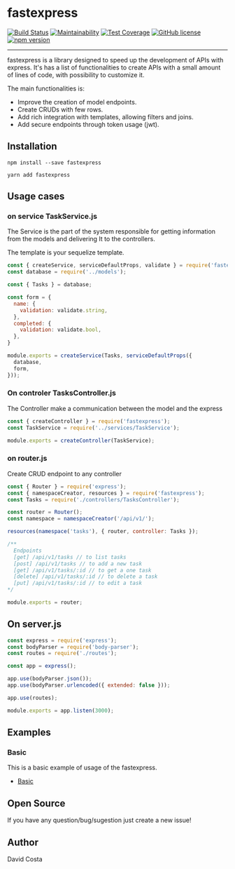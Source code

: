 # fastexpress

[![Build Status](https://travis-ci.org/davidcostadev/fastexpress.svg?branch=master)](https://travis-ci.org/davidcostadev/fastexpress)
[![Maintainability](https://api.codeclimate.com/v1/badges/b045a34c8cb425bf67f1/maintainability)](https://codeclimate.com/github/withmoney/withmoney-api/maintainability)
[![Test Coverage](https://api.codeclimate.com/v1/badges/b045a34c8cb425bf67f1/test_coverage)](https://codeclimate.com/github/withmoney/withmoney-api/test_coverage)
[![GitHub license](https://img.shields.io/github/license/davidcostadev/fastexpress.svg)](https://github.com/davidcostadev/fastexpress/blob/master/LICENSE)
[![npm version](https://img.shields.io/npm/v/fastexpress.svg)](https://www.npmjs.com/package/fastexpress)

---

fastexpress is a library designed to speed up the development of APIs with express. It's has a list of functionalities to create APIs with a small amount of lines of code, with possibility to customize it.

The main functionalities is:

- Improve the creation of model endpoints.
- Create CRUDs with few rows.
- Add rich integration with templates, allowing filters and joins.
- Add secure endpoints through token usage (jwt).

## Installation

`npm install --save fastexpress`

`yarn add fastexpress`


## Usage cases

### on service TaskService.js

The Service is the part of the system responsible for getting information from the models and delivering It to the controllers.

The template is your sequelize template.

```javascript
const { createService, serviceDefaultProps, validate } = require('fastexpress');
const database = require('../models');

const { Tasks } = database;

const form = {
  name: {
    validation: validate.string,
  },
  completed: {
    validation: validate.bool,
  },
}

module.exports = createService(Tasks, serviceDefaultProps({
  database,
  form,
}));
```


### On controler TasksController.js 

The Controller make a communication between the model and the express

```javascript
const { createController } = require('fastexpress');
const TaskService = require('../services/TaskService');

module.exports = createController(TaskService);
```


### on router.js

Create CRUD endpoint to any controller

```javascript
const { Router } = require('express');
const { namespaceCreator, resources } = require('fastexpress');
const Tasks = require('./controllers/TasksController');

const router = Router();
const namespace = namespaceCreator('/api/v1/');

resources(namespace('tasks'), { router, controller: Tasks });

/**
  Endpoints
  [get] /api/v1/tasks // to list tasks
  [post] /api/v1/tasks // to add a new task
  [get] /api/v1/tasks/:id // to get a one task
  [delete] /api/v1/tasks/:id // to delete a task
  [put] /api/v1/tasks/:id // to edit a task
*/

module.exports = router;

```

## On server.js

```javascript
const express = require('express');
const bodyParser = require('body-parser');
const routes = require('./routes');

const app = express();

app.use(bodyParser.json());
app.use(bodyParser.urlencoded({ extended: false }));

app.use(routes);

module.exports = app.listen(3000);

```

## Examples

### Basic

This is a basic example of usage of the fastexpress.

- [Basic](examples/basic)


## Open Source

If you have any question/bug/sugestion just create a new issue!

## Author

David Costa
